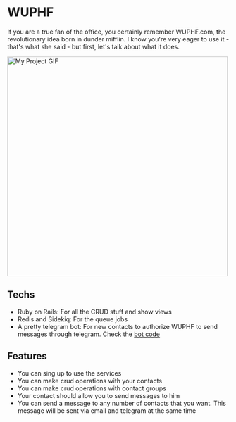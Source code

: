 # WUPHF

If you are a true fan of the office, you certainly remember WUPHF.com, the revolutionary idea born in dunder mifflin. I know you're very eager to use it - that's what she said - but first, let's talk about what it does.

<img src="http://www.reactiongifs.com/r/wait-for-it.gif" alt="My Project GIF" width="500">

## Techs

* Ruby on Rails: For all the CRUD stuff and show views
* Redis and Sidekiq: For the queue jobs
* A pretty telegram bot: For new contacts to authorize WUPHF to send messages through telegram. Check the <a href="https://github.com/chaveshigor/wuphf-telegrambot">bot code</a>

## Features

* You can sing up to use the services
* You can make crud operations with your contacts
* You can make crud operations with contact groups
* Your contact should allow you to send messages to him
* You can send a message to any number of contacts that you want. This message will be sent via email and telegram at the same time